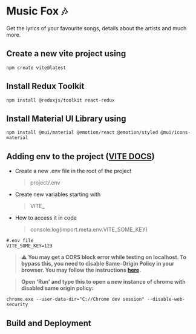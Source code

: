 # Music Fox 🎶

Get the lyrics of your favourite songs, details about the artists and much more.

## Create a new vite project using

`npm create vite@latest`

## Install Redux Toolkit

`npm install @reduxjs/toolkit react-redux`

## Install Material UI Library using

```
npm install @mui/material @emotion/react @emotion/styled @mui/icons-material
```

## Adding env to the project ([VITE DOCS](https://vitejs.dev/guide/env-and-mode.html))

-   Create a new .env file in the root of the project
    > project/.env
-   Create new variables starting with
    > VITE\_
-   How to access it in code
    > console.log(import.meta.env.VITE_SOME_KEY)

```
#.env file
VITE_SOME_KEY=123
```

> **⚠️ You may get a CORS block error while testing on localhost. To bypass this, you need to disable Same-Origin Policy in your browser. You may follow the instructions [here](https://stackoverflow.com/questions/3102819/disable-same-origin-policy-in-chrome).**

> **Open 'Run' and type this to open a new instance of chrome with disabled same origin policy:**

    chrome.exe --user-data-dir="C://Chrome dev session" --disable-web-security

## Build and Deployment
